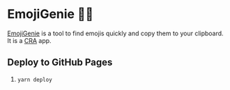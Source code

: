 # EmojiGenie 🧞‍♀️

[EmojiGenie](https://emojigenie.com) is a tool to find emojis quickly and copy them to your clipboard. It is a [CRA](https://github.com/facebookincubator/create-react-app) app.

## Deploy to GitHub Pages

1. `yarn deploy`